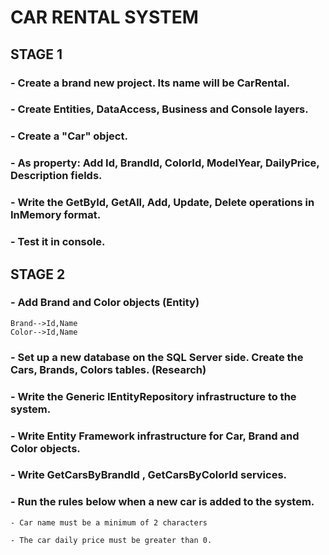 # CAR RENTAL SYSTEM

## STAGE 1

### - Create a brand new project. Its name will be CarRental.

### - Create Entities, DataAccess, Business and Console layers.

### - Create a "Car" object. 

### - As property: Add Id, BrandId, ColorId, ModelYear, DailyPrice, Description fields.

### - Write the GetById, GetAll, Add, Update, Delete operations in InMemory format.

### - Test it in console.

## STAGE 2

### - Add Brand and Color objects (Entity)
    Brand-->Id,Name 
    Color-->Id,Name

### - Set up a new database on the SQL Server side. Create the Cars, Brands, Colors tables. (Research)

### - Write the Generic IEntityRepository infrastructure to the system.

### - Write Entity Framework infrastructure for Car, Brand and Color objects.

### - Write GetCarsByBrandId , GetCarsByColorId services.

### - Run the rules below when a new car is added to the system.
    - Car name must be a minimum of 2 characters

    - The car daily price must be greater than 0.
